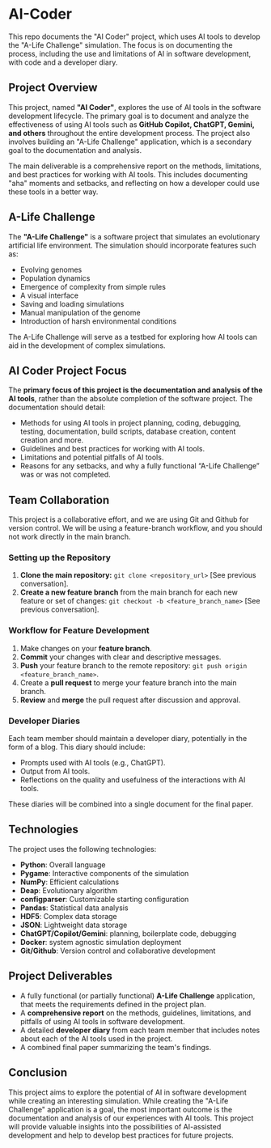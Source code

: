 # AI-Coder
This repo documents the "AI Coder" project, which uses AI tools to develop the "A-Life Challenge" simulation. The focus is on documenting the process, including the use and limitations of AI in software development, with code and a developer diary.

## Project Overview
This project, named **"AI Coder"**, explores the use of AI tools in the software development lifecycle. The primary goal is to document and analyze the effectiveness of using AI tools such as **GitHub Copilot, ChatGPT, Gemini, and others** throughout the entire development process. The project also involves building an "A-Life Challenge" application, which is a secondary goal to the documentation and analysis.

The main deliverable is a comprehensive report on the methods, limitations, and best practices for working with AI tools. This includes documenting "aha" moments and setbacks, and reflecting on how a developer could use these tools in a better way.

## A-Life Challenge
The **"A-Life Challenge"** is a software project that simulates an evolutionary artificial life environment. The simulation should incorporate features such as:
*   Evolving genomes
*   Population dynamics
*   Emergence of complexity from simple rules
*   A visual interface
*   Saving and loading simulations
*   Manual manipulation of the genome
*   Introduction of harsh environmental conditions

The A-Life Challenge will serve as a testbed for exploring how AI tools can aid in the development of complex simulations.

## AI Coder Project Focus
The **primary focus of this project is the documentation and analysis of the AI tools**, rather than the absolute completion of the software project. The documentation should detail:
*   Methods for using AI tools in project planning, coding, debugging, testing, documentation, build scripts, database creation, content creation and more.
*   Guidelines and best practices for working with AI tools.
*   Limitations and potential pitfalls of AI tools.
*   Reasons for any setbacks, and why a fully functional “A-Life Challenge” was or was not completed.

## Team Collaboration
This project is a collaborative effort, and we are using Git and Github for version control. We will be using a feature-branch workflow, and you should not work directly in the main branch.

### Setting up the Repository
1.  **Clone the main repository:** `git clone <repository_url>` [See previous conversation].
2.  **Create a new feature branch** from the main branch for each new feature or set of changes: `git checkout -b <feature_branch_name>` [See previous conversation].

### Workflow for Feature Development
1.  Make changes on your **feature branch**.
2.  **Commit** your changes with clear and descriptive messages.
3.  **Push** your feature branch to the remote repository: `git push origin <feature_branch_name>`.
4.  Create a **pull request** to merge your feature branch into the main branch.
5.  **Review** and **merge** the pull request after discussion and approval.

### Developer Diaries
Each team member should maintain a developer diary, potentially in the form of a blog. This diary should include:
*   Prompts used with AI tools (e.g., ChatGPT).
*   Output from AI tools.
*   Reflections on the quality and usefulness of the interactions with AI tools.

These diaries will be combined into a single document for the final paper.

## Technologies
The project uses the following technologies:
*   **Python**: Overall language
*   **Pygame**: Interactive components of the simulation
*   **NumPy**: Efficient calculations
*   **Deap**: Evolutionary algorithm
*   **configparser**: Customizable starting configuration
*   **Pandas**: Statistical data analysis
*   **HDF5**: Complex data storage
*   **JSON**: Lightweight data storage
*  **ChatGPT/Copilot/Gemini**: planning, boilerplate code, debugging
*  **Docker**: system agnostic simulation deployment
*   **Git/Github**: Version control and collaborative development

## Project Deliverables
*   A fully functional (or partially functional) **A-Life Challenge** application, that meets the requirements defined in the project plan.
*   A **comprehensive report** on the methods, guidelines, limitations, and pitfalls of using AI tools in software development.
*   A detailed **developer diary** from each team member that includes notes about each of the AI tools used in the project.
*   A combined final paper summarizing the team's findings.

## Conclusion
This project aims to explore the potential of AI in software development while creating an interesting simulation. While creating the "A-Life Challenge" application is a goal, the most important outcome is the documentation and analysis of our experiences with AI tools. This project will provide valuable insights into the possibilities of AI-assisted development and help to develop best practices for future projects.
